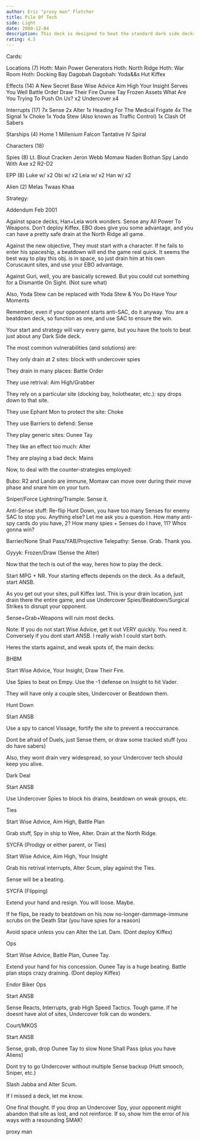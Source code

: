 ```yaml
---
author: Eric "proxy man" Fletcher
title: Pile Of Tech
side: Light
date: 2000-12-04
description: This deck is designed to beat the standard dark side decks, and any random stuff people have.
rating: 4.5
---
```

Cards: 

Locations (7)
Hoth: Main Power Generators
Hoth: North Ridge
Hoth: War Room
Hoth: Docking Bay
Dagobah
Dagobah: Yoda&&s Hut
Kiffex



Effects (14)
A New Secret Base
Wise Advice
Aim High
Your Insight Serves You Well
Battle Order
Draw Their Fire
Ounee Tay
Frozen Assets
What Are You Trying To Push On Us? x2
Undercover x4

Interrupts (17)
7x Sense
2x Alter
1x Heading For The Medical Frigate
4x The Signal
1x Choke
1x Yoda Stew (Also known as Traffic Control)
1x Clash Of Sabers

Starships (4)
Home 1
Millenium Falcon
Tantative IV
Spiral

Characters (18)

Spies (8)
Lt. Blout
Cracken
Jeron Webb
Momaw Naden
Bothan Spy
Lando With Axe x2
R2-D2

EPP (8)
Luke w/ x2
Obi w/ x2
Leia w/ x2
Han w/ x2

Alien (2)
Melas
Twaas Khaa


Strategy: 

Addendum Feb 2001

Against space decks, Han+Leia work wonders. Sense any All Power To Weapons. Don’t deploy Kiffex. EBO does give you some advantage, and you can have a pretty safe drain at the North Ridge all game.
Against the new objective, They must start with a character. If he fails to enter his spaceship, a beatdown will end the game real quick. It seems the best way to play this obj. is in space, so just drain him at his own Coruscaunt sites, and use your EBO advantage.
Against Guri, well, you are basically screwed. But you could cut something for a Dismantle On Sight. (Not sure what)

Also, Yoda Stew can be replaced with Yoda Stew & You Do Have Your Moments

Remember, even if your opponent starts anti-SAC, do it anyway. You are a beatdown deck, so function as one, and use SAC to ensure the win.

Your start and strategy will vary every game, but you have the tools to beat just about any Dark Side deck.
The most common vulnerabilities (and solutions) are:
They only drain at 2 sites: block with undercover spies
They drain in many places: Battle Order
They use retrival: Aim High/Grabber
They rely on a particular site (docking bay, holotheater, etc.): spy drops down to that site.
They use Ephant Mon to protect the site: Choke
They use Barriers to defend: Sense
They play generic sites: Ounee Tay
They like an effect too much: Alter
They are playing a bad deck: Mains

Now, to deal with the counter-strategies employed:
Bubo: R2 and Lando are immune, Momaw can move over during their move phase and snare him on your turn.
Sniper/Force Lightning/Trample: Sense it.
Anti-Sense stuff: Re-flip Hunt Down, you have too many Senses for enemy SAC to stop you. Anything else? Let me ask you a question. How many anti-spy cards do you have, 2? How many spies + Senses do I have, 11? Whos gonna win?
Barrier/None Shall Pass/YAB/Projective Telepathy: Sense. Grab. Thank you.
Gyyyk: Frozen/Draw (Sense the Alter)


Now that the tech is out of the way, heres how to play the deck.
Start MPG + NR. Your starting effects depends on the deck. As a default, start ANSB.
As you get out your sites, pull Kiffex last. This is your drain location, just drain there the entire game, and use Undercover Spies/Beatdown/Surgical Strikes to disrupt your opponent.
Sense+Grab+Weapons will ruin most decks.
Note: If you do not start Wise Advice, get it out VERY quickly. You need it. Conversely if you dont start ANSB. I really wish I could start both.

Heres the starts against, and weak spots of, the main decks:

BHBM
Start Wise Advice, Your Insight, Draw Their Fire.
Use Spies to beat on Empy. Use the -1 defense on Insight to hit Vader.
They will have only a couple sites, Undercover or Beatdown them.

Hunt Down
Start ANSB
Use a spy to cancel Vissage, fortify the site to prevent a reoccurrance.
Dont be afraid of Duels, just Sense them, or draw some tracked stuff (you do have sabers)
Also, they wont drain very widespread, so your Undercover tech should keep you alive.

Dark Deal
Start ANSB
Use Undercover Spies to block his drains, beatdown on weak groups, etc.

Ties
Start Wise Advice, Aim High, Battle Plan
Grab stuff, Spy in ship to Wee, Alter. Drain at the North Ridge.

SYCFA (Prodigy or either parent, or Ties)
Start Wise Advice, Aim High, Your Insight
Grab his retrival interrupts, Alter Scum, play against the Ties.
Sense will be a beating.

SYCFA (Flipping)
Extend your hand and resign. You will loose. Maybe.
If he flips, be ready to beatdown on his now no-longer-dammage-immune scrubs on the Death Star (you have spies for a reason)
Avoid space unless you can Alter the Lat. Dam. (Dont deploy Kiffex)

Ops
Start Wise Advice, Battle Plan, Ounee Tay.
Extend your hand for his concession. Ounee Tay is a huge beating. Battle plan stops crazy draining. (Dont deploy Kiffex)

Endor Biker Ops
Start ANSB
Sense Reacts, Interrupts, grab High Speed Tactics. Tough game. If he doesnt have alot of sites, Undercover folk can do wonders.

Court/MKOS
Start ANSB
Sense, grab, drop Ounee Tay to slow None Shall Pass (plus you have Aliens)
Dont try to go Undercover without multiple Sense backup (Hutt smooch, Sniper, etc.)
Slash Jabba and Alter Scum.

If I missed a deck, let me know.

One final thought. If you drop an Undercover Spy, your opponent might abandon that site as lost, and not reinforce. If so, show him the error of his ways with a resounding SMAK!

proxy man   